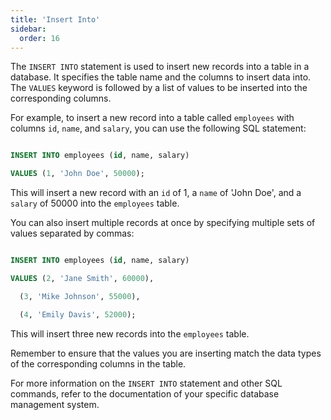 ```yaml
---
title: 'Insert Into'
sidebar:
  order: 16
---
```


 

The `INSERT INTO` statement is used to insert new records into a table in a database. It specifies the table name and the columns to insert data into. The `VALUES` keyword is followed by a list of values to be inserted into the corresponding columns.



For example, to insert a new record into a table called `employees` with columns `id`, `name`, and `salary`, you can use the following SQL statement:



```sql

INSERT INTO employees (id, name, salary)

VALUES (1, 'John Doe', 50000);

```



This will insert a new record with an `id` of 1, a `name` of 'John Doe', and a `salary` of 50000 into the `employees` table.



You can also insert multiple records at once by specifying multiple sets of values separated by commas:



```sql

INSERT INTO employees (id, name, salary)

VALUES (2, 'Jane Smith', 60000),

  (3, 'Mike Johnson', 55000),

  (4, 'Emily Davis', 52000);

```



This will insert three new records into the `employees` table.



Remember to ensure that the values you are inserting match the data types of the corresponding columns in the table.



For more information on the `INSERT INTO` statement and other SQL commands, refer to the documentation of your specific database management system.
